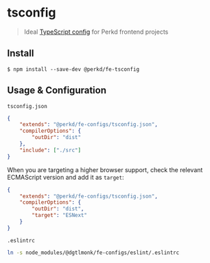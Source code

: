 # tsconfig

> Ideal [TypeScript config](https://www.typescriptlang.org/docs/handbook/tsconfig-json.html) for Perkd frontend projects 

## Install

```
$ npm install --save-dev @perkd/fe-tsconfig
```

## Usage & Configuration

`tsconfig.json`

```json
{
	"extends": "@perkd/fe-configs/tsconfig.json",
	"compilerOptions": {
		"outDir": "dist"
	},
    "include": ["./src"]
}
```

When you are targeting a higher browser support, check the relevant ECMAScript version and add it as `target`:

```json
{
	"extends": "@perkd/fe-configs/tsconfig.json",
	"compilerOptions": {
		"outDir": "dist",
		"target": "ESNext"
	}
}
```

`.eslintrc`

```bash
ln -s node_modules/@dgtlmonk/fe-configs/eslint/.eslintrc
```